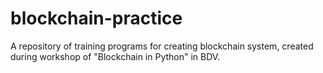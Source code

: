 # blockchain-practice
A repository of training programs for creating blockchain system, created during workshop of "Blockchain in Python" in BDV.
